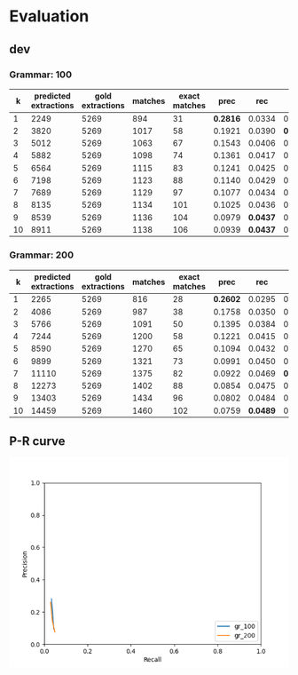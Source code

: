 # Evaluation
## dev
### Grammar: 100

|  k | predicted extractions | gold extractions | matches | exact matches | prec | rec | F1 |
|-------------- | -------------- | -------------- | -------------- | -------------- | -------------- | -------------- | -------------- | 
| 1 | 2249 | 5269 | 894 | 31 | **0.2816** | 0.0334 | 0.0596 | 
| 2 | 3820 | 5269 | 1017 | 58 | 0.1921 | 0.0390 | **0.0649** | 
| 3 | 5012 | 5269 | 1063 | 67 | 0.1543 | 0.0406 | 0.0642 | 
| 4 | 5882 | 5269 | 1098 | 74 | 0.1361 | 0.0417 | 0.0639 | 
| 5 | 6564 | 5269 | 1115 | 83 | 0.1241 | 0.0425 | 0.0633 | 
| 6 | 7198 | 5269 | 1123 | 88 | 0.1140 | 0.0429 | 0.0624 | 
| 7 | 7689 | 5269 | 1129 | 97 | 0.1077 | 0.0434 | 0.0619 | 
| 8 | 8135 | 5269 | 1134 | 101 | 0.1025 | 0.0436 | 0.0612 | 
| 9 | 8539 | 5269 | 1136 | 104 | 0.0979 | **0.0437** | 0.0604 | 
| 10 | 8911 | 5269 | 1138 | 106 | 0.0939 | **0.0437** | 0.0596 | 


### Grammar: 200

|  k | predicted extractions | gold extractions | matches | exact matches | prec | rec | F1 |
|-------------- | -------------- | -------------- | -------------- | -------------- | -------------- | -------------- | -------------- | 
| 1 | 2265 | 5269 | 816 | 28 | **0.2602** | 0.0295 | 0.0529 | 
| 2 | 4086 | 5269 | 987 | 38 | 0.1758 | 0.0350 | 0.0583 | 
| 3 | 5766 | 5269 | 1091 | 50 | 0.1395 | 0.0384 | 0.0603 | 
| 4 | 7244 | 5269 | 1200 | 58 | 0.1221 | 0.0415 | 0.0619 | 
| 5 | 8590 | 5269 | 1270 | 65 | 0.1094 | 0.0432 | 0.0620 | 
| 6 | 9899 | 5269 | 1321 | 73 | 0.0991 | 0.0450 | 0.0619 | 
| 7 | 11110 | 5269 | 1375 | 82 | 0.0922 | 0.0469 | **0.0621** | 
| 8 | 12273 | 5269 | 1402 | 88 | 0.0854 | 0.0475 | 0.0611 | 
| 9 | 13403 | 5269 | 1434 | 96 | 0.0802 | 0.0484 | 0.0603 | 
| 10 | 14459 | 5269 | 1460 | 102 | 0.0759 | **0.0489** | 0.0595 | 


## P-R curve
![](pr_dev.png)